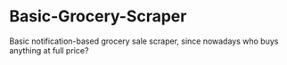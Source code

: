 # Basic-Grocery-Scraper
Basic notification-based grocery sale scraper, since nowadays who buys anything at full price?
